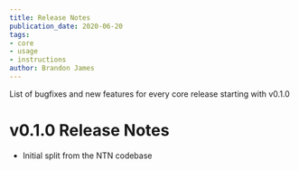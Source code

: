 ```yaml
---
title: Release Notes
publication_date: 2020-06-20
tags:
- core
- usage
- instructions
author: Brandon James
---
```


List of bugfixes and new features for every core release starting with v0.1.0

# v0.1.0 Release Notes
- Initial split from the NTN codebase